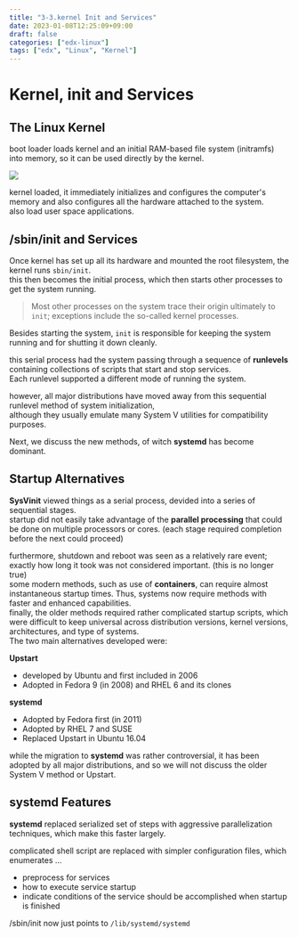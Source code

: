 ```yaml
---
title: "3-3.kernel Init and Services"
date: 2023-01-08T12:25:09+09:00
draft: false
categories: ["edx-linux"]
tags: ["edx", "Linux", "Kernel"]
---
```


# Kernel, init and Services

## The Linux Kernel

boot loader loads kernel and an initial RAM-based file system (initramfs) into memory, so it can be used directly by the kernel.

![](https://courses.edx.org/assets/courseware/v1/b953394cd3145a1bd239673dc5c5a5b7/asset-v1:LinuxFoundationX+LFS101x+2T2021+type@asset+block/LFS01_ch03_screen21.jpg)

kernel loaded, it immediately initializes and configures the computer's memory and also configures all the hardware attached to the system.  
also load user space applications.

## /sbin/init and Services

Once kernel has set up all its hardware and mounted the root filesystem, the kernel runs `sbin/init`.  
this then becomes the initial process, which then starts other processes to get the system running.

> Most other processes on the system trace their origin ultimately to `init`; exceptions include the so-called kernel processes.

Besides starting the system, `init` is responsible for keeping the system running and for shutting it down cleanly.

this serial process had the system passing through a sequence of **runlevels** containing collections of scripts that start and stop services.  
Each runlevel supported a different mode of running the system.

however, all major distributions have moved away from this sequential runlevel method of system initialization,  
although they usually emulate many System V utilities for compatibility purposes.

Next, we discuss the new methods, of witch **systemd** has become dominant.

## Startup Alternatives

**SysVinit** viewed things as a serial process, devided into a series of sequential stages.  
startup did not easily take advantage of the **parallel processing** that could be done on multiple processors or cores. (each stage required completion before the next could proceed)

furthermore, shutdown and reboot was seen as a relatively rare event; exactly how long it took was not considered important. (this is no longer true)  
some modern methods, such as use of **containers**, can require almost instantaneous startup times. Thus, systems now require methods with faster and enhanced capabilities.  
finally, the older methods required rather complicated startup scripts, which were difficult to keep universal across distribution versions, kernel versions, architectures, and type of systems.  
The two main alternatives developed were:

**Upstart**

- developed by Ubuntu and first included in 2006
- Adopted in Fedora 9 (in 2008) and RHEL 6 and its clones

**systemd**

- Adopted by Fedora first (in 2011)
- Adopted by RHEL 7 and SUSE
- Replaced Upstart in Ubuntu 16.04

while the migration to **systemd** was rather controversial, it has been adopted by all major distributions, and so we will not discuss the older System V method or Upstart.

## systemd Features

**systemd** replaced serialized set of steps with aggressive parallelization techniques, which make this faster largely.

complicated shell script are replaced with simpler configuration files, which enumerates ...

- preprocess for services
- how to execute service startup
- indicate conditions of the service should be accomplished when startup is finished

/sbin/init now just points to `/lib/systemd/systemd`
